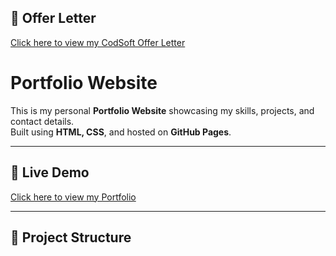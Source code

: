## 📄 Offer Letter  
[Click here to view my CodSoft Offer Letter](https://github.com/Alok00507/Codsoft-internship-documents/blob/main/Codsoft_offer_letter.pdf)
# Portfolio Website

This is my personal **Portfolio Website** showcasing my skills, projects, and contact details.  
Built using **HTML, CSS**, and hosted on **GitHub Pages**.

---

## 🔗 Live Demo
[Click here to view my Portfolio](https://alok00507.github.io/portfolio-website/)

---

## 📂 Project Structure


